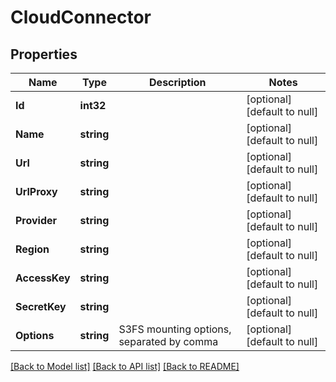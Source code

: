 # CloudConnector

## Properties
Name | Type | Description | Notes
------------ | ------------- | ------------- | -------------
**Id** | **int32** |  | [optional] [default to null]
**Name** | **string** |  | [optional] [default to null]
**Url** | **string** |  | [optional] [default to null]
**UrlProxy** | **string** |  | [optional] [default to null]
**Provider** | **string** |  | [optional] [default to null]
**Region** | **string** |  | [optional] [default to null]
**AccessKey** | **string** |  | [optional] [default to null]
**SecretKey** | **string** |  | [optional] [default to null]
**Options** | **string** | S3FS mounting options, separated by comma | [optional] [default to null]

[[Back to Model list]](../README.md#documentation-for-models) [[Back to API list]](../README.md#documentation-for-api-endpoints) [[Back to README]](../README.md)


